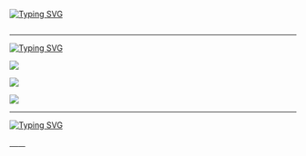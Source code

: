 [![Typing SVG](https://readme-typing-svg.demolab.com/?lines=Hi+!++I'm+Shreyas+Bailkar;Full+Stack+Developer+|+Student)](https://git.io/typing-svg)

<p>
    <img src="https://komarev.com/ghpvc/?username=shreyas023" alt="">
</p>

<hr>

[![Typing SVG](https://readme-typing-svg.demolab.com?duration=4000&pause=10000&vCenter=true&width=435&lines=%24+~%2FSkills)](https://git.io/typing-svg)

<p>
  <a href="https://skillicons.dev">
    <img src="https://skillicons.dev/icons?i=html,css,js,scss,bootstrap,react,nodejs,figma,mysql,php,ai,aws,flask,postman,heroku" />
  </a>
</p>
<p>
  <a href="https://skillicons.dev">
    <img src="https://skillicons.dev/icons?i=c,cpp,python,java,r,matlab,powershell" />
  </a>
</p>
<p>
  <a href="https://skillicons.dev">
    <img src="https://skillicons.dev/icons?i=git,github,vscode" />
  </a>
</p>

<hr>

<!-- [![Typing SVG](https://readme-typing-svg.demolab.com?font=Fira+Code&weight=600&size=22&duration=4000&pause=100000000&color=7FFF00&vCenter=true&width=435&lines=%24+~%2Fapps)](https://git.io/typing-svg)

[![My Skills](https://skillicons.dev/icons?i=vscode)](https://skillicons.dev) -->



[![Typing SVG](https://readme-typing-svg.demolab.com?duration=4000&pause=10000&vCenter=true&width=435&lines=%24+~%2Fcontact_me)](https://git.io/typing-svg)

<a href="mailto:shreyasbailkar01@gmail.com?subject=Hello%20Shreyas">
        <img src="https://img.shields.io/badge/-Gmail-333C43?logo=gmail&logoColor=gmail&style=flat" alt=""/>&nbsp;&nbsp;&nbsp;
</a>

<a href="https://linkedin.com/in/shreyas-bailkar-a4597121b">
        <img src="https://img.shields.io/badge/-LinkedIn-333C43?logo=linkedin&logoColor=discord&style=flat" alt=""/>&nbsp;&nbsp;&nbsp;
</a>
